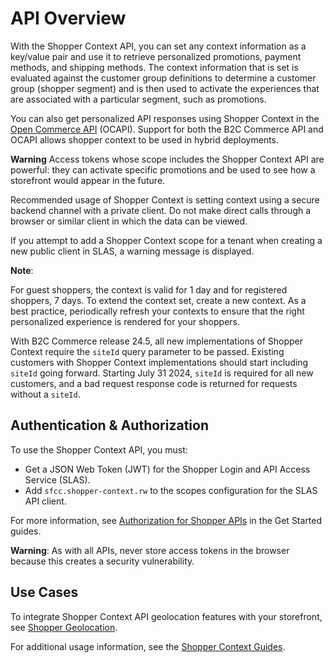 # API Overview

With the Shopper Context API, you can set any context information as a key/value pair and use it to retrieve personalized promotions, payment methods, and shipping methods. The context information that is set is evaluated against the customer group definitions to determine a customer group (shopper segment) and is then used to activate the experiences that are associated with a particular segment, such as promotions.

You can also get personalized API responses using Shopper Context in the [Open Commerce API](https://documentation.b2c.commercecloud.salesforce.com/DOC1/topic/com.demandware.dochelp/OCAPI/current/usage/OpenCommerceAPI.html) (OCAPI). Support for both the B2C Commerce API and OCAPI allows shopper context to be used in hybrid deployments.

**Warning**
Access tokens whose scope includes the Shopper Context API are powerful: they can activate specific promotions and be used to see how a storefront would appear in the future.

Recommended usage of Shopper Context is setting context using a secure backend channel with a private client. Do not make direct calls through a browser or similar client in which the data can be viewed. 

If you attempt to add a Shopper Context scope for a tenant when creating a new public client in SLAS, a warning message is displayed.

**Note**:

For guest shoppers, the context is valid for 1 day and for registered shoppers, 7 days. To extend the context set, create a new context. As a best practice, periodically refresh your contexts to ensure that the right personalized experience is rendered for your shoppers.

With B2C Commerce release 24.5, all new implementations of Shopper Context require the `siteId` query parameter to be passed. Existing customers with Shopper Context implementations should start including `siteId` going forward. Starting July 31 2024, `siteId` is required for all new customers, and a bad request response code is returned for requests without a `siteId`.

## Authentication & Authorization

To use the Shopper Context API, you must:

- Get a JSON Web Token (JWT) for the Shopper Login and API Access Service (SLAS).
- Add `sfcc.shopper-context.rw` to the scopes configuration for the SLAS API client.

For more information, see [Authorization for Shopper APIs](https://developer.salesforce.com/docs/commerce/commerce-api/guide/authorization-for-shopper-apis.html) in the Get Started guides.

**Warning**: As with all APIs, never store access tokens in the browser because this creates a security vulnerability.

## Use Cases

To integrate Shopper Context API geolocation features with your storefront, see [Shopper Geolocation](https://developer.salesforce.com/docs/commerce/commerce-api/guide/shopper-context-geolocation.html).

For additional usage information, see the [Shopper Context Guides](https://developer.salesforce.com/docs/commerce/commerce-api/guide/shopper-context-api.html).
